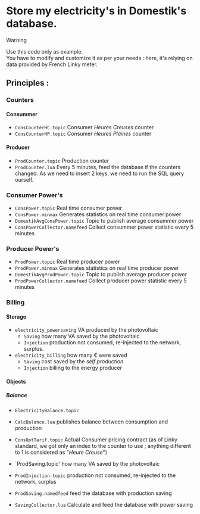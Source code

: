 # Store my electricity's in Domestik's database.

> [!WARNING]  
> Use this code only as example.<br>
> You have to modify and customize it as per your needs : 
> here, it's relying on data provided by French Linky meter.

## Principles :

### Counters
#### Consummer
- `ConsCounterHC.topic` Consumer *Heures Creuses* counter
- `ConsCounterHP.topic` Consumer *Heures Plaines* counter

#### Producer
- `ProdCounter.topic` Production counter
- `ProdCounter.lua` Every 5 minutes, feed the database if the counters changed. As we need to insert 2 keys, we need to run the SQL query ourself.

### Consumer Power's

- `ConsPower.topic` Real time consumer power
- `ConsPower.minmax` Generates statistics on real time consumer power
- `DomestikAvgConsPower.topic` Topic to publish average consummer power
- `ConsPowerCollector.namefeed` Collect consummer power statistic every 5 minutes

### Producer Power's
- `ProdPower.topic` Real time producer power
- `ProdPower.minmax` Generates statistics on real time producer power
- `DomestikAvgProdPower.topic` Topic to publish average producer power
- `ProdPowerCollector.namefeed` Collect producer power statistic every 5 minutes

### Billing
#### Storage
- `electricity_powersaving` VA produced by the photovoltaic
  - `Saving` how many VA saved by the photovoltaic
  - `Injection` production not consumed, re-injected to the network, surplus.
- `electricity_billing` how many € were saved
  - `Saving` cost saved by the *self production*
  - `Injection` billing to the energy producer

#### Objects
##### Balance
- `ElectricityBalance.topic`
- `CalcBalance.lua` publishes balance between consumption and production

- `ConsOptTarif.topic` Actual Consumer pricing contract (as of Linky standard, we got only an index to the counter to use ; anything different to 1 is considered as "*Heure Creuse*")

- `ProdSaving.topic' how many VA saved by the photovoltaic
- `ProdInjection.topic` production not consumed, re-injected to the network, surplus
- `ProdSaving.namedfeed` feed the database with production saving
  
- `SavingCollector.lua` Calculate and feed the database with power saving
